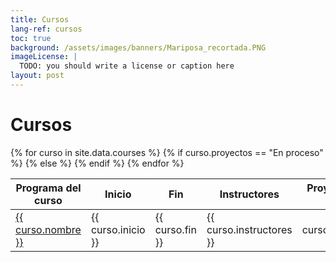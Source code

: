 ```yaml
---
title: Cursos
lang-ref: cursos
toc: true
background: /assets/images/banners/Mariposa_recortada.PNG
imageLicense: |
  TODO: you should write a license or caption here
layout: post
---
```


<link rel="stylesheet" href="https://fonts.googleapis.com/css2?family=Material+Symbols+Outlined:opsz,wght,FILL,GRAD@20..48,100..700,0..1,-50..200&icon_names=folder_open" />

# Cursos

<style>
a, .material-symbols-outlined {
  color: "#ff5100";
  font-variation-settings:
  'FILL' 0,
  'wght' 400,
  'GRAD' 0,
  'opsz' 24
}

</style>

<table>
  <thead>
    <tr>
      <th>Programa del curso</th>
      <th style="text-align: center;">Inicio</th>
      <th style="text-align: center;">Fin</th>
      <th>Instructores</th>
      <th style="text-align: center;">Proyectos del curso</th>
    </tr>
  </thead>
  <tbody>
    {% for curso in site.data.courses %}
      <tr>
        <td><a href="{{ curso.programa }}">{{ curso.nombre }}</a></td>
        <td>{{ curso.inicio }}</td>
        <td>{{ curso.fin }}</td>
        <td>{{ curso.instructores }}</td>
        {% if curso.proyectos == "En proceso" %}
          <td style="text-align: center;">{{ curso.proyectos }}</td>
        {% else %}
          <td style="text-align: center;">
            <a href="{{ curso.proyectos }}" class="material-symbols-outlined">folder_open</a>
          </td>
        {% endif %}
      </tr>
    {% endfor %}
  </tbody>
</table>
